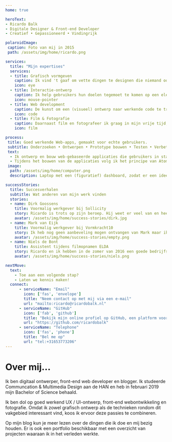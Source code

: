 ```yaml
---
home: true

heroText:
- Ricardo Balk
- Digitale Designer & Front-end Developer
- Creatief • Gepassioneerd • Vindingrijk

polaroidImage:
 caption: Foto van mij in 2015
 path: /assets/img/home/ricardo.png

services:
  title: "Mijn expertises"
  services:
  - title: Grafisch vormgeven
    caption: Ik vind 't gaaf om vette dingen te designen die niemand ooit eerder heeft gezien.
    icon: eye
  - title: Interactie-ontwerp
    caption: Ik help gebruikers hun doelen tegemoet te komen op een elegante en effectieve manier.
    icon: mouse-pointer
  - title: Web development
    caption: De kunst om een (visueel) ontwerp naar werkende code te transformeren is helemaal mijn ding.
    icon: code
  - title: Film & Fotografie
    caption: Daarnaast film en fotografeer ik graag in mijn vrije tijd, en noem het dan ook mijn 'professionele hobby'.
    icon: film

process:
 title: Goed werkende Web-apps, gemaakt voor echte gebruikers.
 subtitle: Onderzoeken • Ontwerpen • Prototype bouwen • Testen • Verbeteren • Bouwen
 text:
  - Ik ontwerp en bouw web-gebaseerde applicaties die gebruikers in staat stelt om hun doelen te bereiken op een eenvoudige, effectieve en prettige manier. Tijdens het ontwerpproces hanteer ik de Design Thinking methode, waardoor de gebruikers nauw betrokken blijven gedurende het gehele ontwerpproces.
  - Tijdens het bouwen van de applicaties volg ik het principe van Atomic Design en gebruik ik de allerlaatste technieken op het gebied van webdevelopment, zoals Vue.js en React.
 image:
  path: /assets/img/home/computer.png
  description: Laptop met een (figuratief) dashboard, zodat er een idee ontstaat wat voor soort webapplicaties tot de mogelijkheden behoren.

successStories:
  title: Succesverhalen
  subtitle: Wat anderen van mijn werk vinden
  stories:
  - name: Dirk Goossens
    title: Voormalig werkgever bij Sollicity
    story: Ricardo is trots op zijn beroep. Hij weet er veel van en heeft een grote ambitie om altijd meer te leren. Hij is vrolijk, sociaal en ik waardeerde zijn tijd bij Sollicity.
    avatar: /assets/img/home/success-stories/dirk.jpg
  - name: Mark van Eijk
    title: Voormalig werkgever bij Vormkracht10
    story: Ik heb nog geen aanbeveling mogen ontvangen van Mark maar ik weet zeker dat hij open staat voor een telefoontje!
    avatar: /assets/img/home/success-stories/empty.png
  - name: Niels de Bont
    title: Assistent tijdens filmopnamen ELDA
    story: Ricardo en ik hebben in de zomer van 2016 een goede bedrijfsfilm gemaakt. Ricardo werkt op een gestructureerde manier, waardoor we vlot een goede film maakten. Het was een prettige samenwerking.
    avatar: /assets/img/home/success-stories/niels.png

nextMove:
  text:
    - Toe aan een volgende stap?
    - Laten we kennis maken!
  connect:
      - serviceName: "Email"
        icon: ['fas', 'envelope']
        title: "Neem contact op met mij via een e-mail"
        url: "mailto:ricardo@ricardobalk.nl"
      - serviceName: "GitHub"
        icon: ['fab', 'github']
        title: "Bekijk mijn online profiel op GitHub, een platform voor open source softwareontwikkeling"
        url: "https://github.com/ricardobalk"
      - serviceName: "Telephone"
        icon: ['fas', 'phone']
        title: "Bel me op"
        url: "tel:+31653773206"
---
```


<h1>Over mij&hellip;</h1>
<p>Ik ben digitaal ontwerper, front-end web developer en blogger. Ik studeerde Communcation &amp; Multimedia Design aan de HAN en heb in februari 2019 mijn Bachelor of Science behaald.</p>
<p>Ik ben dol op goed werkend UX / UI-ontwerp, front-end webontwikkeling en fotografie. Omdat ik zowel grafisch ontwerp als de technieken rondom dit vakgebied interessant vind, koos ik ervoor deze passies te combineren.</p>
<p>Op mijn blog kun je meer lezen over de dingen die ik doe en mij bezig houden. Er is ook een portfolio beschikbaar met een overzicht van projecten waaraan ik in het verleden werkte.</p>
